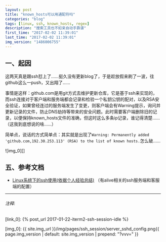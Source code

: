 ```yaml
---
layout: post
title: "known_hosts可以用通配符吗"
categories: "blog"
tags: [linux, ssh, known_hosts, regex]
description: "搜索工具也不如亲自动手靠谱"
first_time: "2017-02-02 11:39:01"
last_time: "2017-02-02 11:39:01"
img_version: "1486006755"
---
```


## 一、起因

这两天真是跟ssh怼上了……挺久没有更新blog了，于是趁放假来刷了一波，往github这么一push，又出翔了……

事情是这样：github.com是用git方式去维护更新仓库，它是基于ssh来实现的，而ssh连接对于客户端和服务端都会记录和检验一个私钥公钥的配对，以及RSA安全验证，如果曾经连过的服务端发生了变更，则客户端会有Warning提示，询问并更新记录的文件，防止DNS劫持等带来的安全问题。此时需要客户端删除旧的记录，以便保持known_hosts文件的准确，但这时这么多条ip记录，谁记得清楚……（这我到底想说的啥……）

简单点，说话的方式简单点：其实就是出现了`Warning: Permanently added 'github.com,192.30.253.113' (RSA) to the list of known hosts.`怎么破……

![img_0][]

## 五、参考文档

* [Linux系统下的ssh使用(依据个人经验总结)](http://www.cnblogs.com/kevingrace/p/6110842.html) （有alive相关的ssh服务端和客服端的配置）

---

###### 注释:
[^note_0]: <http://www.cnblogs.com/whatlonelytear/p/5532433.html>

[link_0]: {% post_url 2017-01-22-iterm2-ssh-session-idle %}

[img_0]: {{ site.img_url }}/img/pages/ssh_session/server_sshd_config.png{{ page.img_version | default: site.img_version | prepend: "?vvv=" }}

